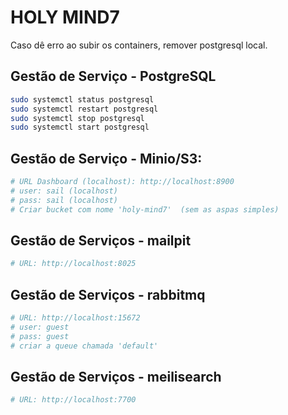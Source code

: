 # HOLY MIND7

Caso dê erro ao subir os containers, remover postgresql local.

## Gestão de Serviço - PostgreSQL

```bash
sudo systemctl status postgresql
sudo systemctl restart postgresql
sudo systemctl stop postgresql
sudo systemctl start postgresql
```

## Gestão de Serviço - Minio/S3:

```bash
# URL Dashboard (localhost): http://localhost:8900
# user: sail (localhost)
# pass: sail (localhost)
# Criar bucket com nome 'holy-mind7'  (sem as aspas simples)
```

## Gestão de Serviços - mailpit

```bash
# URL: http://localhost:8025
```

## Gestão de Serviços - rabbitmq

```bash
# URL: http://localhost:15672
# user: guest
# pass: guest
# criar a queue chamada 'default'
```

## Gestão de Serviços - meilisearch

```bash
# URL: http://localhost:7700
```
